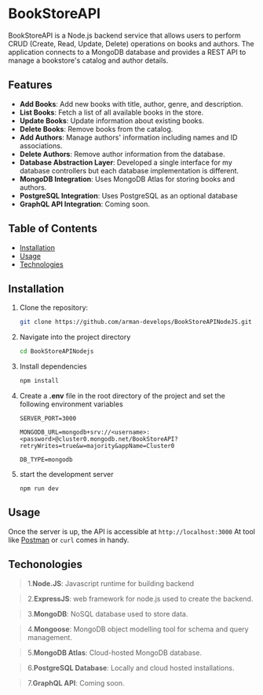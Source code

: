 # BookStoreAPI

BookStoreAPI is a Node.js backend service that allows users to perform CRUD (Create, Read, Update, Delete) operations on books and authors. The application connects to a MongoDB database and provides a REST API to manage a bookstore's catalog and author details.

## Features
- **Add Books**: Add new books with title, author, genre, and description.
- **List Books**: Fetch a list of all available books in the store.
- **Update Books**: Update information about existing books.
- **Delete Books**: Remove books from the catalog.
- **Add Authors**: Manage authors' information including names and ID associations.
- **Delete Authors**: Remove author information from the database.
- **Database Abstraction Layer**: Developed a single interface for my database controllers but each database implementation is different.
- **MongoDB Integration**: Uses MongoDB Atlas for storing books and authors.
- **PostgreSQL Integration**: Uses PostgreSQL as an optional database
- **GraphQL API Integration**: Coming soon.

## Table of Contents
- [Installation](#installation)
- [Usage](#usage)
- [Technologies](#technologies)


## Installation

1. Clone the repository:
   ```bash
   git clone https://github.com/arman-develops/BookStoreAPINodeJS.git

2. Navigate into the project directory
    ```bash
    cd BookStoreAPINodejs
3. Install dependencies
    ```bash
    npm install

4. Create a **.env** file in the root directory of the project and set the following environment variables
    ```
    SERVER_PORT=3000

    MONGODB_URL=mongodb+srv://<username>:<password>@cluster0.mongodb.net/BookStoreAPI?retryWrites=true&w=majority&appName=Cluster0

    DB_TYPE=mongodb

5. start the development server
    ```
    npm run dev

## Usage
Once the server is up, the API is accessible at `http://localhost:3000`
At tool like [Postman](https://www.postman.com/ "Postman") or `curl` comes in handy.

## Techonologies
> 1.**Node.JS**: Javascript runtime for building backend

> 2.**ExpressJS**: web framework for node.js used to create the backend.

> 3.**MongoDB**: NoSQL database used to store data.

>4.**Mongoose**: MongoDB object modelling tool for schema and query management.

>5.**MongoDB Atlas**: Cloud-hosted MongoDB database.

>6.**PostgreSQL Database**: Locally and cloud hosted installations.

>7.**GraphQL API**: Coming soon.
